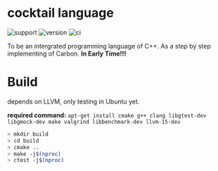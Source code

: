 # cocktail language

![support](https://img.shields.io/badge/Support-CanftIn-FFD500?style=flat&labelColor=005BBB)
![version](https://img.shields.io/badge/version-0.0.1-green)
![ci](https://github.com/canftin/cocktail-lang/actions/workflows/ci.yml/badge.svg)

To be an intergrated programming language of C++. As a step by step implementing of Carbon. **In Early Time!!!**

# Build

depends on LLVM, only testing in Ubuntu yet. 

**required command:** `apt-get install cmake g++ clang libgtest-dev libgmock-dev make valgrind libbenchmark-dev llvm-15-dev`

```bash
> mkdir build
> cd build
> cmake ..
> make -j$(nproc)
> ctest -j$(nproc)
```